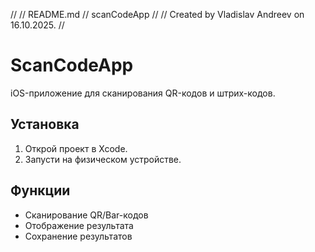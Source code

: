 //
//  README.md
//  scanCodeApp
//
//  Created by Vladislav Andreev on 16.10.2025.
//

# ScanCodeApp

iOS-приложение для сканирования QR-кодов и штрих-кодов.

## Установка
1. Открой проект в Xcode.
2. Запусти на физическом устройстве.

## Функции
- Сканирование QR/Bar-кодов
- Отображение результата
- Сохранение результатов

